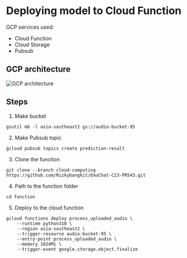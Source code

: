 # Deploying model to Cloud Function
GCP services used:
* Cloud Function
* Cloud Storage
* Pubsub
## GCP architecture
![GCP architecture](https://github.com/Rizkybangkit/EmoChat-C23-PR543/assets/91662109/733f108b-ec0b-4e7f-badf-76cd0b66a027)
## Steps
1. Make bucket
```
gsutil mb -l asia-southeast2 gs://audio-bucket-95
```
2. Make Pubsub topic
```
gcloud pubsub topics create prediction-result
``` 
3. Clone the function
```
git clone --branch cloud-computing https://github.com/Rizkybangkit/EmoChat-C23-PR543.git
```
4. Path to the function folder
```
cd function
``` 
5. Deploy to the cloud function
```
gcloud functions deploy process_uploaded_audio \
    --runtime python310 \
    --region asia-southeast2 \
    --trigger-resource audio-bucket-95 \
    --entry-point process_uploaded_audio \
    --memory 1024Mi \
    --trigger-event google.storage.object.finalize
```  

